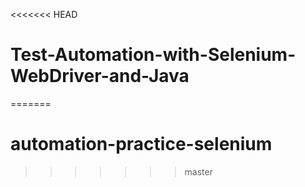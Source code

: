 <<<<<<< HEAD
# Test-Automation-with-Selenium-WebDriver-and-Java
=======
# automation-practice-selenium
>>>>>>> master
